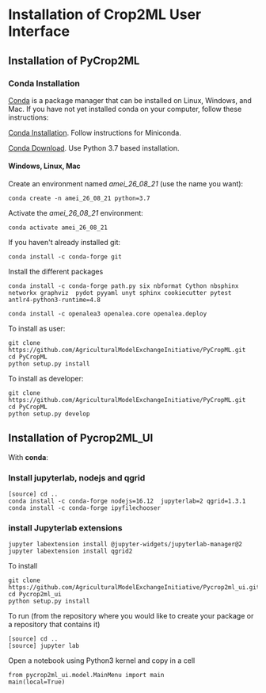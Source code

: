 # Installation of Crop2ML User Interface 

## Installation of PyCrop2ML

### Conda Installation

[Conda](https://conda.io) is a package manager that can be installed on Linux, Windows, and Mac.
If you have not yet installed conda on your computer, follow these instructions:

[Conda Installation](https://conda.io/docs/user-guide/install/index.html). Follow instructions for Miniconda.

[Conda Download](https://conda.io/miniconda.html). Use Python 3.7 based installation.

#### Windows, Linux, Mac

Create an environment named *amei_26_08_21* (use the name you want):

    conda create -n amei_26_08_21 python=3.7

Activate the *amei_26_08_21* environment:

    conda activate amei_26_08_21

If you haven't already installed git:

    conda install -c conda-forge git

Install the different packages

    conda install -c conda-forge path.py six nbformat Cython nbsphinx networkx graphviz  pydot pyyaml unyt sphinx cookiecutter pytest antlr4-python3-runtime=4.8
    
    conda install -c openalea3 openalea.core openalea.deploy

To install as user:

    git clone https://github.com/AgriculturalModelExchangeInitiative/PyCropML.git
    cd PyCropML
    python setup.py install

To install as developer:

    git clone https://github.com/AgriculturalModelExchangeInitiative/PyCropML.git
    cd PyCropML
    python setup.py develop


## Installation of Pycrop2ML_UI


With **conda**:

### Install jupyterlab, nodejs and qgrid

    [source] cd ..
    conda install -c conda-forge nodejs=16.12  jupyterlab=2 qgrid=1.3.1
    conda install -c conda-forge ipyfilechooser

### install Jupyterlab extensions

    jupyter labextension install @jupyter-widgets/jupyterlab-manager@2
    jupyter labextension install qgrid2 

To install 

    git clone https://github.com/AgriculturalModelExchangeInitiative/Pycrop2ml_ui.git
    cd Pycrop2ml_ui
    python setup.py install

To run (from the repository where you would like to create your package or a repository that contains it)

    [source] cd ..
    [source] jupyter lab

Open a notebook using Python3 kernel and copy in a cell 
    
    from pycrop2ml_ui.model.MainMenu import main
    main(local=True)

